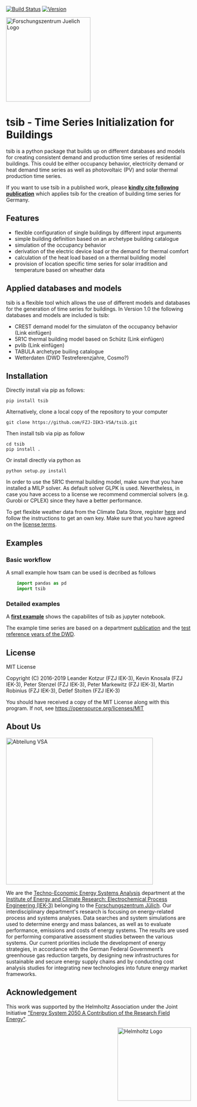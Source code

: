 [![Build Status](https://travis-ci.com/FZJ-IEK3-VSA/tsib.svg?branch=master)](https://travis-ci.com/FZJ-IEK3-VSA/tsib) [![Version](https://img.shields.io/pypi/v/tsib.svg)](https://pypi.python.org/pypi/tsib)

<a href="https://www.fz-juelich.de/iek/iek-3/EN/Forschung/_Process-and-System-Analysis/_node.html"><img src="https://www.fz-juelich.de/SharedDocs/Bilder/INM/INM-1/EN/FZj_Logo.jpg?__blob=normal" alt="Forschungszentrum Juelich Logo" width="230px"></a> 

# tsib - Time Series Initialization for Buildings

tsib is a python package that builds up on different databases and models for creating consistent demand and production time series of residential buildings. This could be either occupancy behavior, electricity demand or heat demand time series as well as photovoltaic (PV) and solar thermal production time series.


If you want to use tsib in a published work, please [**kindly cite following publication**](TODO) which applies tsib for the creation of building time series for Germany. 


## Features
* flexible configuration of single buildings by different input arguments
* simple building definition based on an archetype building catalogue
* simulation of the occupancy behavior
* derivation of the electric device load or the demand for thermal comfort
* calculation of the heat load based on a thermal building model
* provision of location specific time series for solar irradition and temperature based on wheather data


## Applied databases and models
tsib is a flexible tool which allows the use of different models and databases for the generation of time series for buildings. In Version 1.0 the following databases and models are included is tsib:
* CREST demand model for the simulaton of the occupancy behavior (Link einfügen)
* 5R1C thermal building model based on Schütz (Link einfügen)
* pvlib (Link einfügen)
* TABULA archetype builing catalogue
* Wetterdaten (DWD Testreferenzjahre, Cosmo?)


## Installation
Directly install via pip as follows:

	pip install tsib

Alternatively, clone a local copy of the repository to your computer

	git clone https://github.com/FZJ-IEK3-VSA/tsib.git
	
Then install tsib via pip as follow
	
	cd tsib
	pip install . 
	
Or install directly via python as 

	python setup.py install
	
In order to use the 5R1C thermal building model, make sure that you have installed a MILP solver. As default solver GLPK is used. Nevertheless, in case you have access to a license we recommend commercial solvers (e.g. Gurobi or CPLEX) since they have a better performance.
	
To get flexible weather data from the Climate Data Store, register [here](https://cds.climate.copernicus.eu/api-how-to) and follow the instructions to get an own key. Make sure that you have agreed on the [license terms](https://cds.climate.copernicus.eu/cdsapp/#!/terms/licence-to-use-copernicus-products).

	
## Examples

### Basic workflow

A small example how tsam can be used is decribed as follows
```python
	import pandas as pd
	import tsib
```


### Detailed examples

A [**first example**](/examples/aggregation_example.ipynb) shows the capabilites of tsib as jupyter notebook. 

The example time series are based on a department [publication](https://www.mdpi.com/1996-1073/10/3/361) and the [test reference years of the DWD](https://www.dwd.de/DE/leistungen/testreferenzjahre/testreferenzjahre.html).

## License

MIT License

Copyright (C) 2016-2019 Leander Kotzur (FZJ IEK-3), Kevin Knosala (FZJ IEK-3), Peter Stenzel (FZJ IEK-3), Peter Markewitz (FZJ IEK-3), Martin Robinius (FZJ IEK-3), Detlef Stolten (FZJ IEK-3)

You should have received a copy of the MIT License along with this program.
If not, see https://opensource.org/licenses/MIT

## About Us 
<a href="http://www.fz-juelich.de/iek/iek-3/EN/Forschung/_Process-and-System-Analysis/_node.html"><img src="https://www.fz-juelich.de/SharedDocs/Bilder/IEK/IEK-3/Abteilungen2015/VSA_DepartmentPicture_2019-02-04_459x244_2480x1317.jpg?__blob=normal" width="400px" alt="Abteilung VSA"></a> 

We are the [Techno-Economic Energy Systems Analysis](https://www.fz-juelich.de/iek/iek-3/EN/Forschung/_Process-and-System-Analysis/_node.html) department at the [Institute of Energy and Climate Research: Electrochemical Process Engineering (IEK-3)](https://www.fz-juelich.de/iek/iek-3/EN/Home/home_node.html) belonging to the [Forschungszentrum Jülich](https://www.fz-juelich.de/). Our interdisciplinary department's research is focusing on energy-related process and systems analyses. Data searches and system simulations are used to determine energy and mass balances, as well as to evaluate performance, emissions and costs of energy systems. The results are used for performing comparative assessment studies between the various systems. Our current priorities include the development of energy strategies, in accordance with the German Federal Government’s greenhouse gas reduction targets, by designing new infrastructures for sustainable and secure energy supply chains and by conducting cost analysis studies for integrating new technologies into future energy market frameworks.

## Acknowledgement

This work was supported by the Helmholtz Association under the Joint Initiative ["Energy System 2050   A Contribution of the Research Field Energy"](https://www.helmholtz.de/en/research/energy/energy_system_2050/).

<a href="https://www.helmholtz.de/en/"><img src="https://www.helmholtz.de/fileadmin/user_upload/05_aktuelles/Marke_Design/logos/HG_LOGO_S_ENG_RGB.jpg" alt="Helmholtz Logo" width="200px" style="float:right"></a>

